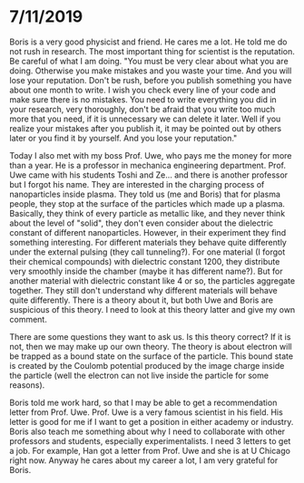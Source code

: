 # 7/11/2019

Boris is a very good physicist and friend. He cares me a lot. He told me do not rush in research. The most important thing for scientist is the reputation. Be careful of what I am doing. "You must be very clear about what you are doing. Otherwise you make mistakes and you waste your time. And you will lose your reputation. Don't be rush, before you publish something you have about one month to write. I wish you check every line of your code and make sure there is no mistakes. You need to write everything you did in your research, very thoroughly, don't be afraid that you write too much more that you need, if it is unnecessary we can delete it later. Well if you realize your mistakes after you publish it, it may be pointed out by others later or you find it by yourself. And you lose your reputation."

Today I also met with my boss Prof. Uwe, who pays me the money for more than a year. He is a professor in mechanica engineering department. Prof. Uwe came with his students Toshi and Ze... and there is another professor but I forgot his name. They are interested in the charging process of nanoparticles inside plasma. They told us (me and Boris) that for plasma people, they stop at the surface of the particles which made up a plasma. Basically, they think of every particle as metallic like, and they never think about the level of "solid", they don't even consider about the dielectric constant of different nanoparticles. However, in their experiment they find something interesting. For different materials they behave quite differently under the external pulsing (they call tunneling?). For one material (I forgot their chemical compounds) with dielectric constant 1200, they distribute very smoothly inside the chamber (maybe it has different name?). But for another material with dielectric constant like 4 or so, the particles aggregate together. They still don't understand why different materials will behave quite differently. There is a theory about it, but both Uwe and Boris are suspicious of this theory. I need to look at this theory latter and give my own comment. 

There are some questions they want to ask us. Is this theory correct? If it is not, then we may make up our own theory. The theory is about electron will be trapped as a bound state on the surface of the particle. This bound state is created by the Coulomb potential produced by the image charge inside the particle (well the electron can not live inside the particle for some reasons).

Boris told me work hard, so that I may be able to get a recommendation letter from Prof. Uwe. Prof. Uwe is a very famous scientist in his field. His letter is good for me if I want to get a position in either academy or industry. Boris also teach me something about why I need to collaborate with other professors and students, especially experimentalists. I need 3 letters to get a job. For example, Han got a letter from Prof. Uwe and she is at U Chicago right now. Anyway he cares about my career a lot, I am very grateful for Boris.